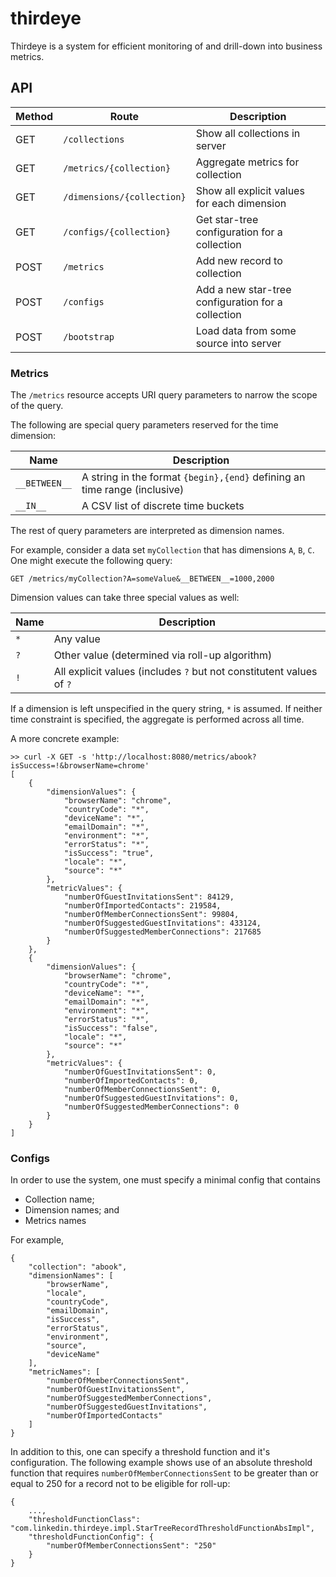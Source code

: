thirdeye
========

Thirdeye is a system for efficient monitoring of and drill-down into business metrics.

API
---

| Method | Route | Description |
|--------|-------|-------------|
| GET    | `/collections` | Show all collections in server |
| GET    | `/metrics/{collection}` | Aggregate metrics for collection |
| GET    | `/dimensions/{collection}` | Show all explicit values for each dimension |
| GET    | `/configs/{collection}` | Get star-tree configuration for a collection |
| POST   | `/metrics` | Add new record to collection |
| POST   | `/configs` | Add a new star-tree configuration for a collection |
| POST   | `/bootstrap` | Load data from some source into server |

### Metrics

The `/metrics` resource accepts URI query parameters to narrow the scope of the query.

The following are special query parameters reserved for the time dimension:

| Name | Description |
|------|-------------|
| `__BETWEEN__` | A string in the format `{begin},{end}` defining an time range (inclusive) |
| `__IN__` | A CSV list of discrete time buckets |

The rest of query parameters are interpreted as dimension names.

For example, consider a data set `myCollection` that has dimensions `A`, `B`, `C`. One might execute the following query:

```
GET /metrics/myCollection?A=someValue&__BETWEEN__=1000,2000
```

Dimension values can take three special values as well:

| Name | Description |
|------|-------------|
| `*`  | Any value   |
| `?`  | Other value (determined via roll-up algorithm) |
| `!`  | All explicit values (includes `?` but not constitutent values of `?` |

If a dimension is left unspecified in the query string, `*` is assumed. If neither time constraint is specified, the aggregate is performed across all time.

A more concrete example:

```
>> curl -X GET -s 'http://localhost:8080/metrics/abook?isSuccess=!&browserName=chrome'
[
    {
        "dimensionValues": {
            "browserName": "chrome", 
            "countryCode": "*", 
            "deviceName": "*", 
            "emailDomain": "*", 
            "environment": "*", 
            "errorStatus": "*", 
            "isSuccess": "true", 
            "locale": "*", 
            "source": "*"
        }, 
        "metricValues": {
            "numberOfGuestInvitationsSent": 84129, 
            "numberOfImportedContacts": 219584, 
            "numberOfMemberConnectionsSent": 99804, 
            "numberOfSuggestedGuestInvitations": 433124, 
            "numberOfSuggestedMemberConnections": 217685
        }
    }, 
    {
        "dimensionValues": {
            "browserName": "chrome", 
            "countryCode": "*", 
            "deviceName": "*", 
            "emailDomain": "*", 
            "environment": "*", 
            "errorStatus": "*", 
            "isSuccess": "false", 
            "locale": "*", 
            "source": "*"
        }, 
        "metricValues": {
            "numberOfGuestInvitationsSent": 0, 
            "numberOfImportedContacts": 0, 
            "numberOfMemberConnectionsSent": 0, 
            "numberOfSuggestedGuestInvitations": 0, 
            "numberOfSuggestedMemberConnections": 0
        }
    }
]
```

### Configs

In order to use the system, one must specify a minimal config that contains

* Collection name;
* Dimension names; and
* Metrics names

For example,

```
{
    "collection": "abook",
    "dimensionNames": [
        "browserName",
        "locale",
        "countryCode",
        "emailDomain",
        "isSuccess",
        "errorStatus",
        "environment",
        "source",
        "deviceName"
    ],
    "metricNames": [
        "numberOfMemberConnectionsSent",
        "numberOfGuestInvitationsSent",
        "numberOfSuggestedMemberConnections",
        "numberOfSuggestedGuestInvitations",
        "numberOfImportedContacts"
    ]
}
```

In addition to this, one can specify a threshold function and it's configuration. The following example shows use of an absolute threshold function that requires `numberOfMemberConnectionsSent` to be greater than or equal to 250 for a record not to be eligible for roll-up:

```
{
    ...,
    "thresholdFunctionClass": "com.linkedin.thirdeye.impl.StarTreeRecordThresholdFunctionAbsImpl",
    "thresholdFunctionConfig": {
        "numberOfMemberConnectionsSent": "250"
    }
}
```
